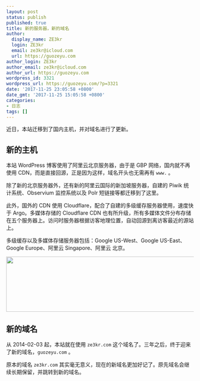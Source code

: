 ```yaml
---
layout: post
status: publish
published: true
title: 新的服务器，新的域名
author:
  display_name: ZE3kr
  login: ZE3kr
  email: ze3kr@icloud.com
  url: https://guozeyu.com
author_login: ZE3kr
author_email: ze3kr@icloud.com
author_url: https://guozeyu.com
wordpress_id: 3321
wordpress_url: https://guozeyu.com/?p=3321
date: '2017-11-25 23:05:58 +0800'
date_gmt: '2017-11-25 15:05:58 +0800'
categories:
- 日志
tags: []
---
```

<p>近日，本站迁移到了国内主机，并对域名进行了更新。</p>
<p><!--more--></p>
<h2>新的主机</h2>
<p>本站 WordPress 博客使用了阿里云北京服务器，由于是 GBP 网络，国内就不再使用 CDN，而是直接回源，正是因为这样，域名开头也无需再有 <code>www.</code> 。</p>
<p>除了新的北京服务器外，还有新的阿里云国际的新加坡服务器，自建的 Piwik 统计系统、Observium 监控系统以及 Polr 短链接等都迁移到了这里。</p>
<p>此外，国外的 CDN 使用 Cloudflare，配合了自建的多级缓存服务器使用，速度快于 Argo。多媒体存储的 Cloudflare CDN 也有所升级，所有多媒体文件分布存储在五个服务器上。访问时服务器根据访客地理位置，自动回源到离访客最近的源站上。</p>
<p>多级缓存以及多媒体存储服务器包括：Google US-West、Google US-East、Google Europe、阿里云 Singapore、阿里云 北京。</p>
<p><img class="aligncenter size-large wp-image-3325" src="https://cdn.landcement.com/sites/2/2017/11/Screenshot-2017-12-02-11.21.19-1600x452.png" alt="" width="525" height="148" /></p>
<h2>新的域名</h2>
<p>从 2014-02-03 起，本站就在使用 <code>ze3kr.com</code> 这个域名了。三年之后，终于迎来了新的域名，<code>guozeyu.com</code> 。</p>
<p>原本的域名 <code>ze3kr.com</code> 其实毫无意义，现在的新域名更加好记了。原先域名会继续长期保留，并跳转到新的域名。</p>
